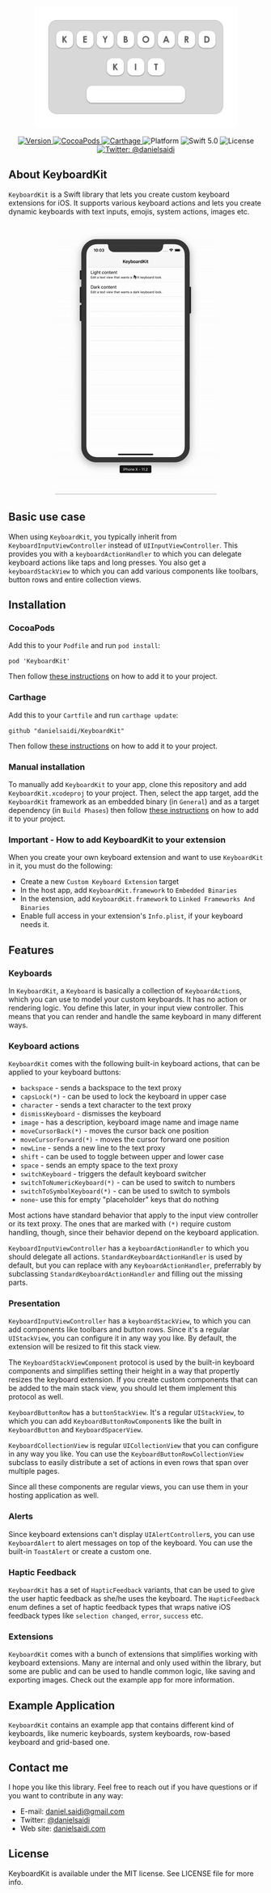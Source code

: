 <p align="center">
    <img src ="Resources/Logo.png" width=400 />
</p>

<p align="center">
    <a href="https://github.com/danielsaidi/KeyboardKit">
        <img src="https://badge.fury.io/gh/danielsaidi%2FKeyboardKit.svg?style=flat" alt="Version" />
    </a>
    <a href="https://cocoapods.org/pods/KeyboardKit">
        <img src="https://img.shields.io/cocoapods/v/KeyboardKit.svg?style=flat" alt="CocoaPods" />
    </a>
    <a href="https://github.com/Carthage/Carthage">
        <img src="https://img.shields.io/badge/carthage-supported-green.svg?style=flat" alt="Carthage" />
    </a>
    <img src="https://img.shields.io/cocoapods/p/KeyboardKit.svg?style=flat" alt="Platform" />
    <img src="https://img.shields.io/badge/Swift-5.0-orange.svg" alt="Swift 5.0" />
    <img src="https://badges.frapsoft.com/os/mit/mit.svg?style=flat&v=102" alt="License" />
    <a href="https://twitter.com/danielsaidi">
        <img src="https://img.shields.io/badge/contact-@danielsaidi-blue.svg?style=flat" alt="Twitter: @danielsaidi" />
    </a>
</p>


## About KeyboardKit

`KeyboardKit` is a Swift library that lets you create custom keyboard extensions for iOS. It supports various keyboard actions and lets you create dynamic keyboards with text inputs, emojis, system actions, images etc.

<p align="center">
    <img src ="Resources/Demo.gif" />
</p>


## Basic use case

When using `KeyboardKit`, you typically inherit from `KeyboardInputViewController` instead of `UIInputViewController`. This provides you with a `keyboardActionHandler` to which you can delegate keyboard actions like taps and long presses. You also get a `keyboardStackView` to which you can add various components like toolbars, button rows and entire collection views.


## Installation

### CocoaPods

Add this to your `Podfile` and run `pod install`:
```
pod 'KeyboardKit'
```
Then follow [these instructions](#add) on how to add it to your project.

### Carthage

Add this to your `Cartfile` and run `carthage update`:
```
github "danielsaidi/KeyboardKit"
```
Then follow [these instructions](#add) on how to add it to your project.

### Manual installation

To manually add `KeyboardKit` to your app, clone this repository and add `KeyboardKit.xcodeproj` to your project. Then, select the app target, add the `KeyboardKit` framework as an embedded binary (in `General`) and as a target dependency (in `Build Phases`) then follow [these instructions](#add) on how to add it to your project.

<a name="add"></a>
### Important - How to add KeyboardKit to your extension

When you create your own keyboard extension and want to use `KeyboardKit` in it, you must do the following:

* Create a new `Custom Keyboard Extension` target
* In the host app, add `KeyboardKit.framework` to `Embedded Binaries`
* In the extension, add `KeyboardKit.framework` to `Linked Frameworks And Binaries`
* Enable full access in your extension's `Info.plist`, if your keyboard needs it.


## Features


### Keyboards

In `KeyboardKit`, a `Keyboard` is basically a collection of `KeyboardAction`s, which you can use to model your custom keyboards. It has no action or rendering logic. You define this later, in your input view controller. This means that you can render and handle the same keyboard in many different ways.


### Keyboard actions

`KeyboardKit` comes with the following built-in keyboard actions, that can be applied to your keyboard buttons:

* `backspace` - sends a backspace to the text proxy
* `capsLock(*)` - can be used to lock the keyboard in upper case
* `character` - sends a text character to the text proxy
* `dismissKeyboard` - dismisses the keyboard
* `image` - has a description, keyboard image name and image name
* `moveCursorBack(*)` - moves the cursor back one position
* `moveCursorForward(*)` - moves the cursor forward one position
* `newLine` - sends a new line to the text proxy
* `shift` - can be used to toggle between upper and lower case
* `space` - sends an empty space to the text proxy
* `switchKeyboard` - triggers the default keyboard switcher
* `switchToNumericKeyboard(*)` - can be used to switch to numbers
* `switchToSymbolKeyboard(*)` - can be used to switch to symbols
* `none`- use this for empty "placeholder" keys that do nothing

Most actions have standard behavior that apply to the input view controller or its text proxy. The ones that are marked with `(*)` require custom handling, though, since their behavior depend on the keyboard application.

`KeyboardInputViewController` has a `keyboardActionHandler` to which you should delegate all actions. `StandardKeyboardActionHandler` is used by default, but you can replace with any `KeyboardActionHandler`, preferrably by subclassing `StandardKeyboardActionHandler` and filling out the missing parts.


### Presentation

`KeyboardInputViewController` has a `keyboardStackView`, to which you can add components like toolbars and button rows. Since it's a regular `UIStackView`, you can configure it in any way you like. By default, the extension will be resized to fit this stack view.

The `KeyboardStackViewComponent` protocol is used by the built-in keyboard components and simplifies setting their height in a way that propertly resizes the keyboard extension. If you create custom components that can be added to the main stack view, you should let them implement this protocol as well.

`KeyboardButtonRow` has a `buttonStackView`. It's a regular `UIStackView`, to which you can add `KeyboardButtonRowComponent`s like the built in `KeyboardButton` and `KeyboardSpacerView`.

`KeyboardCollectionView` is regular `UICollectionView` that you can configure in any way you like. You can use the `KeyboardButtonRowCollectionView` subclass to easily distribute a set of actions in even rows that span over multiple pages.

Since all these components are regular views, you can use them in your hosting application as well.


### Alerts

Since keyboard extensions can't display `UIAlertController`s, you can use `KeyboardAlert` to alert messages on top of the keyboard. You can use the built-in `ToastAlert` or create a custom one.


### Haptic Feedback

`KeyboardKit` has a set of `HapticFeedback` variants, that can be used to give the user haptic feedback as she/he uses the keyboard. The `HapticFeedback` enum defines a set of haptic feedback types that wraps native iOS feedback types like `selection changed`, `error`, `success` etc.


### Extensions

`KeyboardKit` comes with a bunch of extensions that simplifies working with keyboard extensions. Many are internal and only used within the library, but some are public and can be used to handle common logic, like saving and exporting images. Check out the example app for more information.


## Example Application

`KeyboardKit` contains an example app that contains different kind of keyboards, like numeric keyboards, system keyboards, row-based keyboard and grid-based one.


## Contact me

I hope you like this library. Feel free to reach out if you have questions or if
you want to contribute in any way:

* E-mail: [daniel.saidi@gmail.com](mailto:daniel.saidi@gmail.com)
* Twitter: [@danielsaidi](http://www.twitter.com/danielsaidi)
* Web site: [danielsaidi.com](http://www.danielsaidi.com)


## License

KeyboardKit is available under the MIT license. See LICENSE file for more info.


[Carthage]: https://github.com/Carthage/Carthage
[CocoaPods]: https://cocoapods.org/